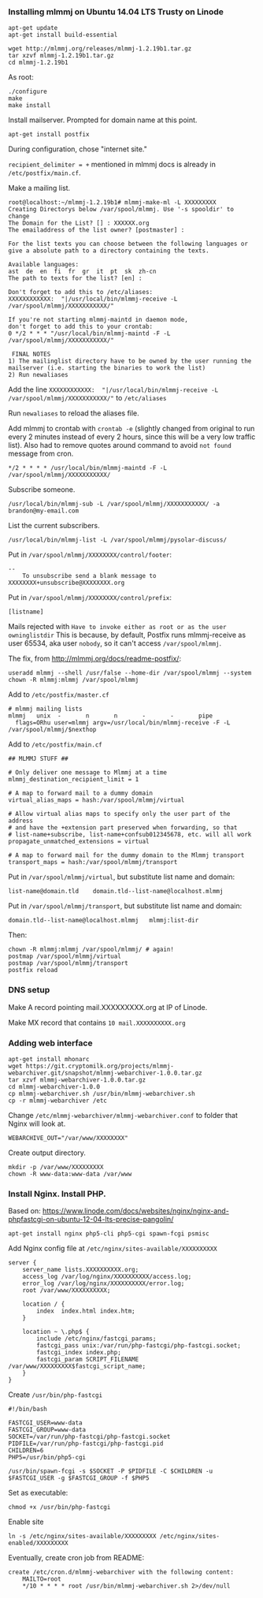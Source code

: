 ### Installing mlmmj on Ubuntu 14.04 LTS Trusty on Linode ###

    apt-get update
    apt-get install build-essential

    wget http://mlmmj.org/releases/mlmmj-1.2.19b1.tar.gz
    tar xzvf mlmmj-1.2.19b1.tar.gz
    cd mlmmj-1.2.19b1

As root:

    ./configure
    make
    make install

Install mailserver. Prompted for domain name at this point.

    apt-get install postfix

During configuration, chose "internet site."

`recipient_delimiter = +` mentioned in mlmmj docs is already in `/etc/postfix/main.cf`.

Make a mailing list.

    root@localhost:~/mlmmj-1.2.19b1# mlmmj-make-ml -L XXXXXXXXX
    Creating Directorys below /var/spool/mlmmj. Use '-s spooldir' to change
    The Domain for the List? [] : XXXXXX.org
    The emailaddress of the list owner? [postmaster] : 
    
    For the list texts you can choose between the following languages or
    give a absolute path to a directory containing the texts.
    
    Available languages:
    ast  de  en  fi  fr  gr  it  pt  sk  zh-cn
    The path to texts for the list? [en] : 
    
    Don't forget to add this to /etc/aliases:
    XXXXXXXXXXXX:  "|/usr/local/bin/mlmmj-receive -L /var/spool/mlmmj/XXXXXXXXXXX/"
    
    If you're not starting mlmmj-maintd in daemon mode,
    don't forget to add this to your crontab:
    0 */2 * * * "/usr/local/bin/mlmmj-maintd -F -L /var/spool/mlmmj/XXXXXXXXXXX/"
    
     FINAL NOTES
    1) The mailinglist directory have to be owned by the user running the 
    mailserver (i.e. starting the binaries to work the list)
    2) Run newaliases

Add the line `XXXXXXXXXXXX:  "|/usr/local/bin/mlmmj-receive -L /var/spool/mlmmj/XXXXXXXXXXX/"` to `/etc/aliases`

Run `newaliases` to reload the aliases file.

Add mlmmj to crontab with `crontab -e` (slightly changed from original to run every 2 minutes instead of every 2 hours, since this will be a very low traffic list). Also had to remove quotes around command to avoid `not found` message from cron.

    */2 * * * * /usr/local/bin/mlmmj-maintd -F -L /var/spool/mlmmj/XXXXXXXXXXX/

Subscribe someone.

    /usr/local/bin/mlmmj-sub -L /var/spool/mlmmj/XXXXXXXXXXX/ -a brandon@my-email.com

List the current subscribers.

    /usr/local/bin/mlmmj-list -L /var/spool/mlmmj/pysolar-discuss/

Put in `/var/spool/mlmmj/XXXXXXXX/control/footer`:

    -- 
        To unsubscribe send a blank message to XXXXXXXX+unsubscribe@XXXXXXXX.org

Put in `/var/spool/mlmmj/XXXXXXXX/control/prefix`:

    [listname]

Mails rejected with `Have to invoke either as root or as the user owninglistdir` This is because, by default, Postfix runs mlmmj-receive as user 65534, aka user `nobody`, so it can't access `/var/spool/mlmmj`.

The fix, from http://mlmmj.org/docs/readme-postfix/:

    useradd mlmmj --shell /usr/false --home-dir /var/spool/mlmmj --system
    chown -R mlmmj:mlmmj /var/spool/mlmmj

Add to `/etc/postfix/master.cf`

    # mlmmj mailing lists
    mlmmj   unix  -       n       n       -       -       pipe
      flags=ORhu user=mlmmj argv=/usr/local/bin/mlmmj-receive -F -L /var/spool/mlmmj/$nexthop

Add to `/etc/postfix/main.cf`

    ## MLMMJ STUFF ##
    
    # Only deliver one message to Mlmmj at a time
    mlmmj_destination_recipient_limit = 1
    
    # A map to forward mail to a dummy domain
    virtual_alias_maps = hash:/var/spool/mlmmj/virtual
    
    # Allow virtual alias maps to specify only the user part of the address
    # and have the +extension part preserved when forwarding, so that
    # list-name+subscribe, list-name+confsub012345678, etc. will all work
    propagate_unmatched_extensions = virtual
    
    # A map to forward mail for the dummy domain to the Mlmmj transport
    transport_maps = hash:/var/spool/mlmmj/transport

Put in `/var/spool/mlmmj/virtual`, but substitute list name and domain:

    list-name@domain.tld    domain.tld--list-name@localhost.mlmmj

Put in `/var/spool/mlmmj/transport`, but substitute list name and domain:

    domain.tld--list-name@localhost.mlmmj   mlmmj:list-dir

Then:

    chown -R mlmmj:mlmmj /var/spool/mlmmj/ # again!
    postmap /var/spool/mlmmj/virtual
    postmap /var/spool/mlmmj/transport
    postfix reload

### DNS setup ###

Make A record pointing mail.XXXXXXXXX.org at IP of Linode.

Make MX record that contains `10 mail.XXXXXXXXXX.org`

### Adding web interface ###

    apt-get install mhonarc
    wget https://git.cryptomilk.org/projects/mlmmj-webarchiver.git/snapshot/mlmmj-webarchiver-1.0.0.tar.gz
    tar xzvf mlmmj-webarchiver-1.0.0.tar.gz
    cd mlmmj-webarchiver-1.0.0
    cp mlmmj-webarchiver.sh /usr/bin/mlmmj-webarchiver.sh
    cp -r mlmmj-webarchiver /etc

Change `/etc/mlmmj-webarchiver/mlmmj-webarchiver.conf` to folder that Nginx will look at.

    WEBARCHIVE_OUT="/var/www/XXXXXXXX"

Create output directory.

    mkdir -p /var/www/XXXXXXXXX
    chown -R www-data:www-data /var/www

### Install Nginx. Install PHP. ###

Based on: https://www.linode.com/docs/websites/nginx/nginx-and-phpfastcgi-on-ubuntu-12-04-lts-precise-pangolin/

    apt-get install nginx php5-cli php5-cgi spawn-fcgi psmisc

Add Nginx config file at `/etc/nginx/sites-available/XXXXXXXXXX`

    server {
        server_name lists.XXXXXXXXXX.org;
        access_log /var/log/nginx/XXXXXXXXXX/access.log;
        error_log /var/log/nginx/XXXXXXXXXX/error.log;
        root /var/www/XXXXXXXXXX;
    
        location / {
            index  index.html index.htm;
        }
    
        location ~ \.php$ {
            include /etc/nginx/fastcgi_params;
            fastcgi_pass unix:/var/run/php-fastcgi/php-fastcgi.socket;
            fastcgi_index index.php;
            fastcgi_param SCRIPT_FILENAME /var/www/XXXXXXXXX$fastcgi_script_name;
        }
    }

Create `/usr/bin/php-fastcgi`

    #!/bin/bash
    
    FASTCGI_USER=www-data
    FASTCGI_GROUP=www-data
    SOCKET=/var/run/php-fastcgi/php-fastcgi.socket
    PIDFILE=/var/run/php-fastcgi/php-fastcgi.pid
    CHILDREN=6
    PHP5=/usr/bin/php5-cgi
    
    /usr/bin/spawn-fcgi -s $SOCKET -P $PIDFILE -C $CHILDREN -u $FASTCGI_USER -g $FASTCGI_GROUP -f $PHP5

Set as executable:

    chmod +x /usr/bin/php-fastcgi

Enable site

    ln -s /etc/nginx/sites-available/XXXXXXXXX /etc/nginx/sites-enabled/XXXXXXXXX

Eventually, create cron job from README:

    create /etc/cron.d/mlmmj-webarchiver with the following content:
        MAILTO=root
        */10 * * * * root /usr/bin/mlmmj-webarchiver.sh 2>/dev/null
